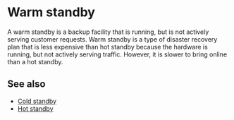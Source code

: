 # Warm standby

A warm standby is a backup facility that is running, but is not actively serving customer requests. Warm standby is a type of disaster recovery plan that is less expensive than hot standby because the hardware is running, but not actively serving traffic. However, it is slower to bring online than a hot standby.

## See also

- [Cold standby](./cold-standby.md)
- [Hot standby](./hot-standby.md)
